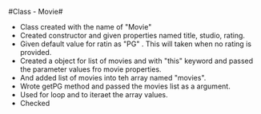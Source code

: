 #Class - Movie#
- Class created with the name of "Movie"
- Created constructor and given properties named title, studio, rating.
- Given default value for ratin as "PG" . This will taken when no rating is provided.
- Created a object for list of movies and with "this" keyword and passed the parameter values fro movie properties.
- And added list of movies into teh array named "movies".
- Wrote getPG method and passed the movies list as a argument. 
- Used for loop and to iteraet the array values.
- Checked 
  
